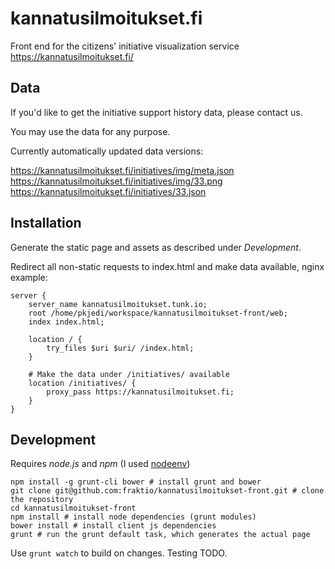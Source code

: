 # kannatusilmoitukset.fi

Front end for the citizens' initiative visualization service https://kannatusilmoitukset.fi/

## Data

If you'd like to get the initiative support history data, please contact us.

You may use the data for any purpose.

Currently automatically updated data versions:

https://kannatusilmoitukset.fi/initiatives/img/meta.json
https://kannatusilmoitukset.fi/initiatives/img/33.png
https://kannatusilmoitukset.fi/initiatives/33.json

## Installation

Generate the static page and assets as described under _Development_.

Redirect all non-static requests to index.html and make data available, nginx example:

    server {
        server_name kannatusilmoitukset.tunk.io;
        root /home/pkjedi/workspace/kannatusilmoitukset-front/web;
        index index.html;

        location / {
            try_files $uri $uri/ /index.html;
        }

        # Make the data under /initiatives/ available
        location /initiatives/ {
            proxy_pass https://kannatusilmoitukset.fi;
        }
    }

## Development

Requires _node.js_ and _npm_ (I used [nodeenv](https://github.com/ekalinin/nodeenv))

    npm install -g grunt-cli bower # install grunt and bower
    git clone git@github.com:fraktio/kannatusilmoitukset-front.git # clone the repository
    cd kannatusilmoitukset-front
    npm install # install node dependencies (grunt modules)
    bower install # install client js dependencies
    grunt # run the grunt default task, which generates the actual page

Use `grunt watch` to build on changes. Testing TODO.

